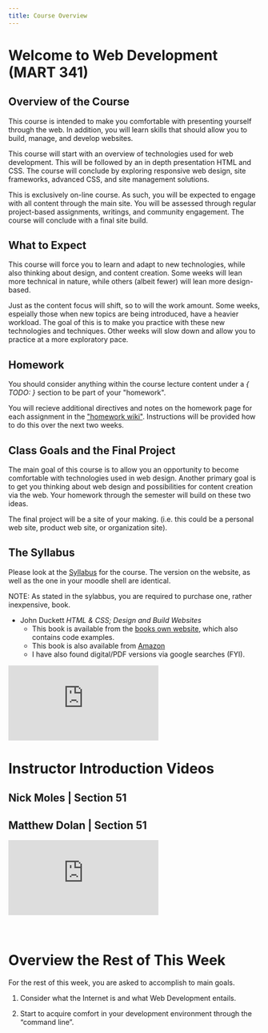 ```yaml
---
title: Course Overview
---
```


# Welcome to Web Development (MART 341)

## Overview of the Course
This course is intended to make you comfortable with presenting yourself through the web. In addition, you will learn skills that should allow you to build, manage, and develop websites.

This course will start with an overview of technologies used for web development. This will be followed by an in depth presentation HTML and CSS. The course will conclude by exploring responsive web design, site frameworks, advanced CSS, and site management solutions.

This is exclusively on-line course. As such, you will be expected to engage with all content through the main site. You will be assessed through regular project-based assignments, writings, and community engagement. The course will conclude with a final site build.



## What to Expect

This course will force you to learn and adapt to new technologies, while also thinking about design, and content creation. Some weeks will lean more technical in nature, while others (albeit fewer) will lean more design-based.

Just as the content focus will shift, so to will the work amount. Some weeks, espeially those when new topics are being introduced, have a heavier workload. The goal of this is to make you practice with these new technologies and techniques. Other weeks will slow down and allow you to practice at a more exploratory pace.


## Homework
You should consider anything within the course lecture content under a *{ TODO: }* section to be part of your "homework".

You will recieve additional directives and notes on the homework page for each assignment in the ["homework wiki"](https://github.com/Montana-Media-Arts/341-work/wiki). Instructions will be provided how to do this over the next two weeks.



## Class Goals and the Final Project
The main goal of this course is to allow you an opportunity to become comfortable with technologies used in web design. Another primary goal is to get you thinking about web design and possibilities for content creation via the web. Your homework through the semester will build on these two ideas.

The final project will be a site of your making. (i.e. this could be a personal web site, product web site, or organization site).

## The Syllabus
Please look at the [Syllabus](https://montana-media-arts.github.io/mart341-webDev/modules/course-info/Syllabus-mart341/) for the course. The version on the website, as well as the one in your moodle shell are identical.

NOTE: As stated in the sylabbus, you are required to purchase one, rather inexpensive, book.

- John Duckett <cite>HTML & CSS; Design and Build Websites</cite>
	- This book is available from the [books own website](http://www.htmlandcssbook.com/), which also contains code examples.
	- This book is also available from [Amazon](https://www.amazon.com/HTML-CSS-Design-Build-Websites/dp/1118008189/ref=mt_paperback)
	- I have also found digital/PDF versions via google searches (FYI).

<div class="embed-responsive embed-responsive-16by9"><iframe class="embed-responsive-item" src="https://youtu.be/6Wc0Xu4htVE" frameborder="0" allowfullscreen></iframe></div>

# Instructor Introduction Videos

## Nick Moles | Section 51


## Matthew Dolan | Section 51
<div class="embed-responsive embed-responsive-16by9"><iframe class="embed-responsive-item" src="https://youtu.be/20fVP4A0Qmo" frameborder="0" allowfullscreen></iframe></div>

<br />
<br />


# Overview the Rest of This Week
For the rest of this week, you are asked to accomplish to main goals.

1. Consider what the Internet is and what Web Development entails.

2. Start to acquire comfort in your development environment through the “command line”.
